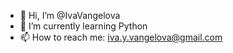 - 👋 Hi, I’m @IvaVangelova
- 🌱 I’m currently learning Python
- 📫 How to reach me: iva.y.vangelova@gmail.com
  

<!---
IvaVangelova/IvaVangelova is a ✨ special ✨ repository because its `README.md` (this file) appears on your GitHub profile.
You can click the Preview link to take a look at your changes.
--->
